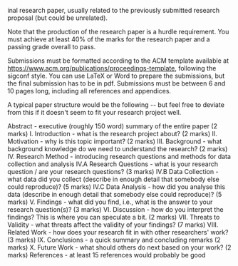 inal research paper, usually related to the previously submitted research proposal (but could be unrelated).

Note that the production of the research paper is a hurdle requirement. You must achieve at least 40% of the marks for the research paper and a passing grade overall to pass.

Submissions must be formatted according to the ACM template available at https://www.acm.org/publications/proceedings-template, following the sigconf style. You can use LaTeX or Word to prepare the submissions, but the final submission has to be in pdf. Submissions must be between 6 and 10 pages long, including all references and appendices.

A typical paper structure would be the following -- but feel free to deviate from this if it doesn't seem to fit your research project well.

Abstract - executive (roughly 150 word) summary of the entire paper (2 marks)
I. Introduction - what is the research project about? (2 marks)
II. Motivation - why is this topic important? (2 marks)
III. Background - what background knowledge do we need to understand the research? (2 marks)
IV. Research Method - introducing research questions and methods for data collection and analysis
IV.A Research Questions - what is your research question / are your research questions? (3 marks)
IV.B Data Collection - what data did you collect (describe in enough detail that somebody else could reproduce)? (5 marks)
IV.C Data Analysis - how did you analyse this data (describe in enough detail that somebody else could reproduce)? (5 marks)
V. Findings - what did you find, i.e., what is the answer to your research question(s)? (3 marks)
VI. Discussion - how do you interpret the findings? This is where you can speculate a bit. (2 marks)
VII. Threats to Validity - what threats affect the validity of your findings? (7 marks)
VIII. Related Work - how does your research fit in with other researchers' work? (3 marks)
IX. Conclusions - a quick summary and concluding remarks (2 marks)
X. Future Work - what should others do next based on your work? (2 marks)
References - at least 15 references would probably be good

